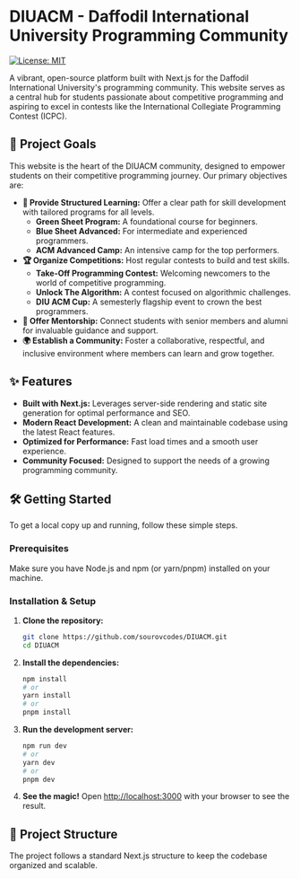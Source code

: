 # DIUACM - Daffodil International University Programming Community

[![License: MIT](https://img.shields.io/badge/License-MIT-yellow.svg)](https://opensource.org/licenses/MIT)

A vibrant, open-source platform built with Next.js for the Daffodil International University's programming community. This website serves as a central hub for students passionate about competitive programming and aspiring to excel in contests like the International Collegiate Programming Contest (ICPC).

## 🚀 Project Goals

This website is the heart of the DIUACM community, designed to empower students on their competitive programming journey. Our primary objectives are:

-   **🧠 Provide Structured Learning:** Offer a clear path for skill development with tailored programs for all levels.
    -   **Green Sheet Program:** A foundational course for beginners.
    -   **Blue Sheet Advanced:** For intermediate and experienced programmers.
    -   **ACM Advanced Camp:** An intensive camp for the top performers.
-   **🏆 Organize Competitions:** Host regular contests to build and test skills.
    -   **Take-Off Programming Contest:** Welcoming newcomers to the world of competitive programming.
    -   **Unlock The Algorithm:** A contest focused on algorithmic challenges.
    -   **DIU ACM Cup:** A semesterly flagship event to crown the best programmers.
-   **🤝 Offer Mentorship:** Connect students with senior members and alumni for invaluable guidance and support.
-   **🌍 Establish a Community:** Foster a collaborative, respectful, and inclusive environment where members can learn and grow together.

## ✨ Features

-   **Built with Next.js:** Leverages server-side rendering and static site generation for optimal performance and SEO.
-   **Modern React Development:** A clean and maintainable codebase using the latest React features.
-   **Optimized for Performance:** Fast load times and a smooth user experience.
-   **Community Focused:** Designed to support the needs of a growing programming community.

## 🛠️ Getting Started

To get a local copy up and running, follow these simple steps.

### Prerequisites

Make sure you have Node.js and npm (or yarn/pnpm) installed on your machine.

### Installation & Setup

1.  **Clone the repository:**
    ```bash
    git clone https://github.com/sourovcodes/DIUACM.git
    cd DIUACM
    ```

2.  **Install the dependencies:**
    ```bash
    npm install
    # or
    yarn install
    # or
    pnpm install
    ```

3.  **Run the development server:**
    ```bash
    npm run dev
    # or
    yarn dev
    # or
    pnpm dev
    ```

4.  **See the magic!**
    Open [http://localhost:3000](http://localhost:3000) with your browser to see the result.

## 📂 Project Structure

The project follows a standard Next.js structure to keep the codebase organized and scalable.
